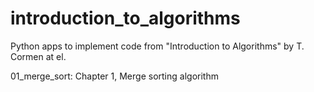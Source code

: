 # introduction_to_algorithms
Python apps to implement code from "Introduction to Algorithms" by T. Cormen at el.

01_merge_sort: Chapter 1, Merge sorting algorithm


